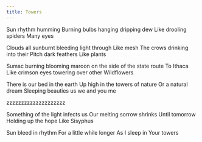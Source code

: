 ```yaml
---
title: Towers
---
```


Sun rhythm humming
Burning bulbs hanging dripping dew
Like drooling spiders
Many eyes
<!--excerpt-->

Clouds all sunburnt bleeding light through
Like mesh
The crows drinking into their
Pitch dark feathers
Like plants

Sumac burning blooming maroon on the side of the state route
To Ithaca
Like crimson eyes towering over other
Wildflowers

There is our bed in the earth
Up high in the towers of nature
Or a natural dream
Sleeping beauties us we and you me

zzzzzzzzzzzzzzzzzzzz

Something of the light infects us
Our melting sorrow shrinks
Until tomorrow
Holding up the hope
Like Sisyphus

Sun bleed in rhythm
For a little while longer
As I sleep in
Your towers
